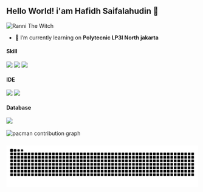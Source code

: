 ## Hello World! i'am Hafidh Saifalahudin 👋

![Ranni The Witch](images/ranni%20the%20witch.gif)
<!--
**Axen-H/Axen-H** is a ✨ _special_ ✨ repository because its `README.md` (this file) appears on your GitHub profile.

Here are some ideas to get you started:

- 🔭 I’m currently working on ...
- 🌱 I’m currently learning ...
- 👯 I’m looking to collaborate on ...
- 🤔 I’m looking for help with ...
- 💬 Ask me about ...
- 📫 How to reach me: ...
- 😄 Pronouns: ...
- ⚡ Fun fact: ...
-->

- 🌱 I’m currently learning on **Polytecnic LP3I North jakarta** 

#### Skill
<img src= "https://img.shields.io/badge/HTML5-E34F26?style=for-the-badge&logo=html5&logoColor=white" />
<img src= "https://img.shields.io/badge/PHP-777BB4?style=for-the-badge&logo=php&logoColor=white" />
<img src= "https://img.shields.io/badge/JavaScript-323330?style=for-the-badge&logo=javascript&logoColor=F7DF1E" />

#### IDE
<img src= "https://img.shields.io/badge/sublime_text-%23575757.svg?&style=for-the-badge&logo=sublime-text&logoColor=important" />

<img src= "https://img.shields.io/badge/Visual_Studio_Code-0078D4?style=for-the-badge&logo=visual%20studio%20code&logoColor=white" />

#### Database
<img src= "https://img.shields.io/badge/MySQL-005C84?style=for-the-badge&logo=mysql&logoColor=white" />

>
<picture>
  <source media="(prefers-color-scheme: dark)" srcset="https://raw.githubusercontent.com/Axen-H/Axen-H/output/pacman-contribution-graph-dark.svg">
  <source media="(prefers-color-scheme: light)" srcset="https://raw.githubusercontent.com/Axen-H/Axen-H/output/pacman-contribution-graph.svg">
  <img alt="pacman contribution graph" src="https://raw.githubusercontent.com/Axen-H/Axen-H/output/pacman-contribution-graph.svg">
</picture>

###

<img src="https://raw.githubusercontent.com/Axen-H/Axen-H/output/snake.svg" alt="Snake animation" />

###